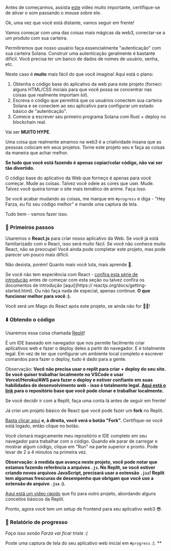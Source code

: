 Antes de começarmos, assista [este](https://giphy.com/clips/hamlet-jJjb9AUHOiP3nJJMdy) vídeo muito importante, certifique-se de ativar o som passando o mouse sobre ele.

Ok, uma vez que você está distante, vamos seguir em frente!

Vamos começar com uma das coisas mais mágicas da web3, conectar-se a um produto com sua carteira.

Permitiremos que nosso usuário faça essencialmente "autenticação" com sua carteira Solana. Construir uma autenticação geralmente é bastante difícil. Você precisa ter um banco de dados de nomes de usuário, senha, etc.

Neste caso é **muito** mais fácil do que você imagina! Aqui está o plano:

1. Obtenha o código base do aplicativo da web para este projeto (forneci alguns HTML/CSS iniciais para que você possa se concentrar nas coisas que realmente importam *lol*).
2. Escreva o código que permitirá que os usuários conectem sua carteira Solana e se conectem ao seu aplicativo para configurar um estado básico de "autenticação".
3. Comece a escrever seu primeiro programa Solana com Rust + deploy no blockchain real.

Vai ser **MUITO HYPE**.

Uma coisa que realmente amamos na web3 é a criatividade insana que as pessoas colocam em seus projetos. Torne este projeto seu e faça as coisas da maneira que achar melhor.

**Se tudo que você está fazendo é apenas copiar/colar código, não vai ser tão divertido.**

O código base do aplicativo da Web que forneço é apenas para você começar. Mude as coisas. Talvez você odeie as cores que usei. Mude. Talvez você queira tornar o site mais temático de anime. Faça isso.

Se você acabar mudando as coisas, me marque em `#progress` e diga - "Hey Farza, eu fiz seu código melhor" e mande uma captura de tela.

Tudo bem - vamos fazer isso.

### 🏁 **Primeiros passos**

Usaremos o **React.js** para criar nosso aplicativo da Web. Se você já está familiarizado com o React, isso será muito fácil. Se você não conhece muito React, não se preocupe! Você ainda pode completar este projeto, mas pode parecer um pouco mais difícil.

Não desista, porém! Quanto mais você luta, mais aprende 🧠.

Se você não tem experiência com React - [confira esta série de introdução](https://scrimba.com/learn/learnreact) antes de começar com esta seção ou talvez confira os documentos de introdução [aqui](https:// reactjs.org/docs/getting-started.html). Ou não faça nada de especial, apenas continue. **O que funcionar melhor para você :).**

Você será um Mago do React após este projeto, se ainda não for 🧙‍♂!

### ⬇️ Obtendo o código

Usaremos essa coisa chamada [Replit](https://replit.com/~)!

É um IDE baseado em navegador que nos permite facilmente criar aplicativos web e fazer o deploy deles a partir do navegador. E é totalmente legal. Em vez de ter que configurar um ambiente local completo e escrever comandos para fazer o deploy, tudo é dado para a gente.

Observação: **Você não precisa usar o replit para criar + deploy do seu site. Se você quiser trabalhar localmente no VSCode e usar Vercel/Heroku/AWS para fazer o deploy e estiver confiante em suas habilidades de desenvolvimento web - isso é totalmente legal. [Aqui está o link](https://github.com/buildspace/gif-portal-starter) para o repositório base que você pode clonar e trabalhar localmente.**

Se você decidir ir com a Replit, faça uma conta lá antes de seguir em frente!

Já criei um projeto básico de React que você pode fazer um **fork** no Replit.

[Basta clicar aqui](https://replit.com/@adilanchian/gif-portal-starter-project?v=1) **e, à direita, você verá o botão "Fork".** Certifique-se você está logado, então clique no botão.

Você clonará magicamente meu repositório e IDE completo em seu navegador para trabalhar com o código. Quando ele parar de carregar e mostrar algum código, clique em "Run" na parte superior e pronto. Pode levar de 2 a 4 minutos na primeira vez.

**Observação: à medida que avança neste projeto, você pode notar que estamos fazendo referência a arquivos `.js`. No Replit, se você estiver criando novos arquivos JavaScript, precisará usar a extensão `.jsx`! Replit tem algumas frescuras de desempenho que obrigam que você use a extensão de arquivo `.jsx` :).**

[Aqui está um vídeo rápido](https://www.loom.com/share/8e8f47eacf6d448eb5d25b6908021035) que fiz para outro projeto, abordando alguns conceitos básicos da Replit.

Pronto, agora você tem um setup de frontend para seu aplicativo web3 😎.

### 🚨 Relatório de progresso

*Faça isso senão Farza vai ficar triste :(*

Poste uma captura de tela do seu aplicativo web inicial em `#progress` :).
**